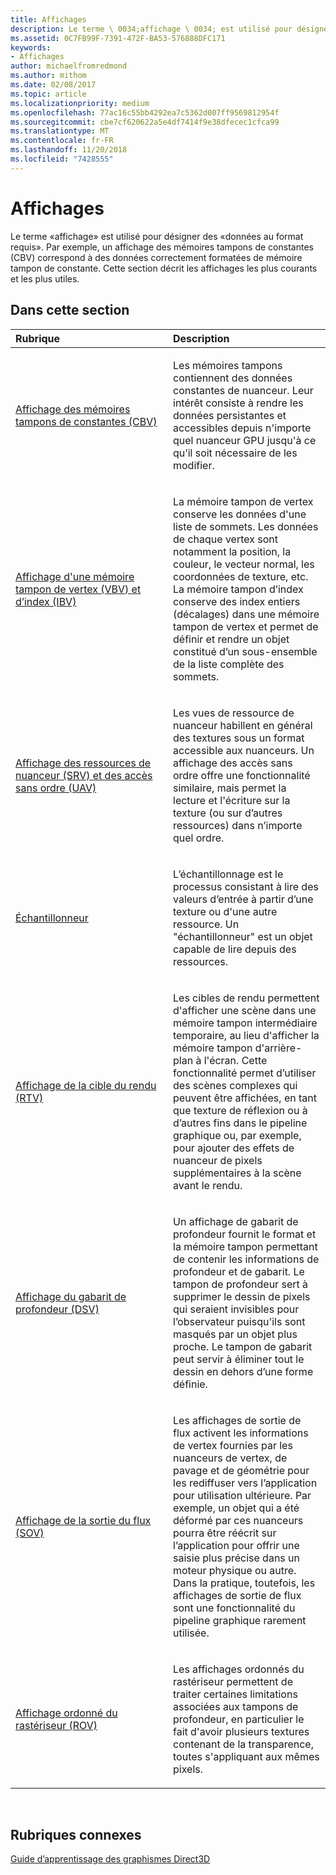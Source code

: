 ```yaml
---
title: Affichages
description: Le terme \ 0034;affichage \ 0034; est utilisé pour désigner des \ 0034;données au format requis \ 0034;. Par exemple, un affichage des mémoires tampons de constantes (CBV) correspond à des données correctement formatées de mémoire tampon de constante. Cette section décrit les affichages les plus courants et les plus utiles.
ms.assetid: 0C7FB99F-7391-472F-BA53-576888DFC171
keywords:
- Affichages
author: michaelfromredmond
ms.author: mithom
ms.date: 02/08/2017
ms.topic: article
ms.localizationpriority: medium
ms.openlocfilehash: 77ac16c55bb4292ea7c5362d007ff9569812954f
ms.sourcegitcommit: cbe7cf620622a5e4df7414f9e38dfecec1cfca99
ms.translationtype: MT
ms.contentlocale: fr-FR
ms.lasthandoff: 11/20/2018
ms.locfileid: "7428555"
---
```

# <a name="views"></a>Affichages


Le terme «affichage» est utilisé pour désigner des «données au format requis». Par exemple, un affichage des mémoires tampons de constantes (CBV) correspond à des données correctement formatées de mémoire tampon de constante. Cette section décrit les affichages les plus courants et les plus utiles.

## <a name="span-idin-this-sectionspanin-this-section"></a><span id="in-this-section"></span>Dans cette section


<table>
<colgroup>
<col width="50%" />
<col width="50%" />
</colgroup>
<thead>
<tr class="header">
<th align="left">Rubrique</th>
<th align="left">Description</th>
</tr>
</thead>
<tbody>
<tr class="odd">
<td align="left"><p><a href="constant-buffer-view--cbv-.md">Affichage des mémoires tampons de constantes (CBV)</a></p></td>
<td align="left"><p>Les mémoires tampons contiennent des données constantes de nuanceur. Leur intérêt consiste à rendre les données persistantes et accessibles depuis n'importe quel nuanceur GPU jusqu'à ce qu’il soit nécessaire de les modifier.</p></td>
</tr>
<tr class="even">
<td align="left"><p><a href="vertex-buffer-view--vbv-.md">Affichage d'une mémoire tampon de vertex (VBV) et d’index (IBV)</a></p></td>
<td align="left"><p>La mémoire tampon de vertex conserve les données d'une liste de sommets. Les données de chaque vertex sont notamment la position, la couleur, le vecteur normal, les coordonnées de texture, etc. La mémoire tampon d’index conserve des index entiers (décalages) dans une mémoire tampon de vertex et permet de définir et rendre un objet constitué d’un sous-ensemble de la liste complète des sommets.</p></td>
</tr>
<tr class="odd">
<td align="left"><p><a href="shader-resource-view--srv-.md">Affichage des ressources de nuanceur (SRV) et des accès sans ordre (UAV)</a></p></td>
<td align="left"><p>Les vues de ressource de nuanceur habillent en général des textures sous un format accessible aux nuanceurs. Un affichage des accès sans ordre offre une fonctionnalité similaire, mais permet la lecture et l'écriture sur la texture (ou sur d’autres ressources) dans n’importe quel ordre.</p></td>
</tr>
<tr class="even">
<td align="left"><p><a href="sampler.md">Échantillonneur</a></p></td>
<td align="left"><p>L’échantillonnage est le processus consistant à lire des valeurs d’entrée à partir d’une texture ou d'une autre ressource. Un &quot;échantillonneur&quot; est un objet capable de lire depuis des ressources.</p></td>
</tr>
<tr class="odd">
<td align="left"><p><a href="render-target-view--rtv-.md">Affichage de la cible du rendu (RTV)</a></p></td>
<td align="left"><p>Les cibles de rendu permettent d'afficher une scène dans une mémoire tampon intermédiaire temporaire, au lieu d'afficher la mémoire tampon d'arrière-plan à l'écran. Cette fonctionnalité permet d’utiliser des scènes complexes qui peuvent être affichées, en tant que texture de réflexion ou à d’autres fins dans le pipeline graphique ou, par exemple, pour ajouter des effets de nuanceur de pixels supplémentaires à la scène avant le rendu.</p></td>
</tr>
<tr class="even">
<td align="left"><p><a href="depth-stencil-view--dsv-.md">Affichage du gabarit de profondeur (DSV)</a></p></td>
<td align="left"><p>Un affichage de gabarit de profondeur fournit le format et la mémoire tampon permettant de contenir les informations de profondeur et de gabarit. Le tampon de profondeur sert à supprimer le dessin de pixels qui seraient invisibles pour l’observateur puisqu'ils sont masqués par un objet plus proche. Le tampon de gabarit peut servir à éliminer tout le dessin en dehors d’une forme définie.</p></td>
</tr>
<tr class="odd">
<td align="left"><p><a href="stream-output-view--sov-.md">Affichage de la sortie du flux (SOV)</a></p></td>
<td align="left"><p>Les affichages de sortie de flux activent les informations de vertex fournies par les nuanceurs de vertex, de pavage et de géométrie pour les rediffuser vers l’application pour utilisation ultérieure. Par exemple, un objet qui a été déformé par ces nuanceurs pourra être réécrit sur l’application pour offrir une saisie plus précise dans un moteur physique ou autre. Dans la pratique, toutefois, les affichages de sortie de flux sont une fonctionnalité du pipeline graphique rarement utilisée.</p></td>
</tr>
<tr class="even">
<td align="left"><p><a href="rasterizer-ordered-view--rov-.md">Affichage ordonné du rastériseur (ROV)</a></p></td>
<td align="left"><p>Les affichages ordonnés du rastériseur permettent de traiter certaines limitations associées aux tampons de profondeur, en particulier le fait d'avoir plusieurs textures contenant de la transparence, toutes s'appliquant aux mêmes pixels.</p></td>
</tr>
</tbody>
</table>

 

## <a name="span-idrelated-topicsspanrelated-topics"></a><span id="related-topics"></span>Rubriques connexes


[Guide d’apprentissage des graphismes Direct3D](index.md)

 

 




